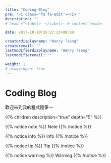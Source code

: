 ```yaml
---
title: "Coding Blog"
pre: "<i class='fa fa-edit'></i> "
description: ""
# head ="<label>  </label>  # content header

date: 2017-10-10T20:27:23+08:00

creatordisplayname: "Henry Tseng"
creatoremail: ""
lastmodifierdisplayname: "Henry Tseng"
lastmodifieremail: ""

weight: 1
# alwaysopen: true
---
```


# Coding Blog

歡迎來到我的程式隨筆～

{{% children description="true" depth="5" %}}


{{% notice note %}} Note {{% /notice %}}


{{% notice info %}} Info {{% /notice %}}


{{% notice tip %}} Tip {{% /notice %}}


{{% notice warning %}} 
Warning
{{% /notice %}}